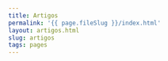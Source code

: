 ```yaml
---
title: Artigos
permalink: '{{ page.fileSlug }}/index.html'
layout: artigos.html
slug: artigos
tags: pages
---
```



